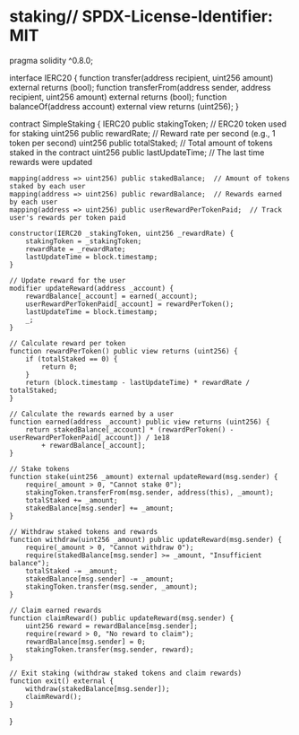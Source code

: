 # staking// SPDX-License-Identifier: MIT
pragma solidity ^0.8.0;

interface IERC20 {
    function transfer(address recipient, uint256 amount) external returns (bool);
    function transferFrom(address sender, address recipient, uint256 amount) external returns (bool);
    function balanceOf(address account) external view returns (uint256);
}

contract SimpleStaking {
    IERC20 public stakingToken;        // ERC20 token used for staking
    uint256 public rewardRate;         // Reward rate per second (e.g., 1 token per second)
    uint256 public totalStaked;        // Total amount of tokens staked in the contract
    uint256 public lastUpdateTime;     // The last time rewards were updated

    mapping(address => uint256) public stakedBalance;  // Amount of tokens staked by each user
    mapping(address => uint256) public rewardBalance;  // Rewards earned by each user
    mapping(address => uint256) public userRewardPerTokenPaid;  // Track user's rewards per token paid

    constructor(IERC20 _stakingToken, uint256 _rewardRate) {
        stakingToken = _stakingToken;
        rewardRate = _rewardRate;
        lastUpdateTime = block.timestamp;
    }

    // Update reward for the user
    modifier updateReward(address _account) {
        rewardBalance[_account] = earned(_account);
        userRewardPerTokenPaid[_account] = rewardPerToken();
        lastUpdateTime = block.timestamp;
        _;
    }

    // Calculate reward per token
    function rewardPerToken() public view returns (uint256) {
        if (totalStaked == 0) {
            return 0;
        }
        return (block.timestamp - lastUpdateTime) * rewardRate / totalStaked;
    }

    // Calculate the rewards earned by a user
    function earned(address _account) public view returns (uint256) {
        return stakedBalance[_account] * (rewardPerToken() - userRewardPerTokenPaid[_account]) / 1e18
            + rewardBalance[_account];
    }

    // Stake tokens
    function stake(uint256 _amount) external updateReward(msg.sender) {
        require(_amount > 0, "Cannot stake 0");
        stakingToken.transferFrom(msg.sender, address(this), _amount);
        totalStaked += _amount;
        stakedBalance[msg.sender] += _amount;
    }

    // Withdraw staked tokens and rewards
    function withdraw(uint256 _amount) public updateReward(msg.sender) {
        require(_amount > 0, "Cannot withdraw 0");
        require(stakedBalance[msg.sender] >= _amount, "Insufficient balance");
        totalStaked -= _amount;
        stakedBalance[msg.sender] -= _amount;
        stakingToken.transfer(msg.sender, _amount);
    }

    // Claim earned rewards
    function claimReward() public updateReward(msg.sender) {
        uint256 reward = rewardBalance[msg.sender];
        require(reward > 0, "No reward to claim");
        rewardBalance[msg.sender] = 0;
        stakingToken.transfer(msg.sender, reward);
    }

    // Exit staking (withdraw staked tokens and claim rewards)
    function exit() external {
        withdraw(stakedBalance[msg.sender]);
        claimReward();
    }
}
